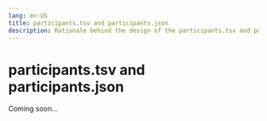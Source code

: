 ```yaml
---
lang: en-US
title: participants.tsv and participants.json
description: Rationale behind the design of the participants.tsv and participants.json metadata files
---
```


# participants.tsv and participants.json

Coming soon...
